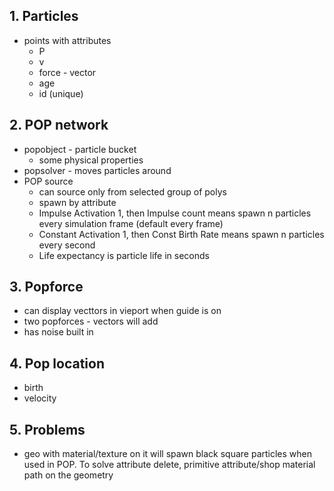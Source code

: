 ## 1. Particles
- points with attributes
  - P
  - v
  - force - vector
  - age
  - id (unique)
## 2. POP network
- popobject - particle bucket
  - some physical properties
- popsolver - moves particles around
- POP source
  - can source only from selected group of polys
  - spawn by attribute
  - Impulse Activation 1, then Impulse count means spawn n particles every simulation frame (default every frame)
  - Constant Activation 1, then Const Birth Rate means spawn n particles every second
  - Life expectancy is particle life in seconds
## 3. Popforce
- can display vecttors in vieport when guide is on
- two popforces - vectors will add
- has noise built in
## 4. Pop location
- birth
- velocity
## 5. Problems
- geo with material/texture on it will spawn black square particles when used in POP. To solve attribute delete, primitive attribute/shop material path on the geometry



  
